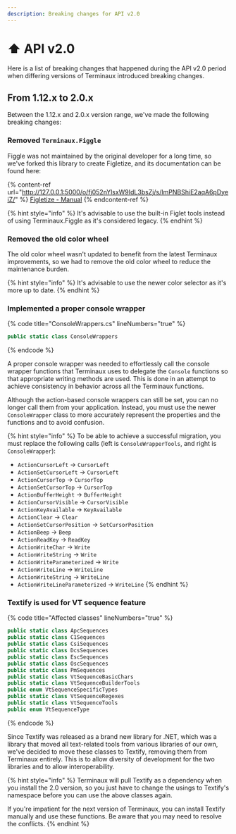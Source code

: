 ```yaml
---
description: Breaking changes for API v2.0
---
```


# ⬆ API v2.0

Here is a list of breaking changes that happened during the API v2.0 period when differing versions of Terminaux introduced breaking changes.

## From 1.12.x to 2.0.x

Between the 1.12.x and 2.0.x version range, we've made the following breaking changes:

### Removed `Terminaux.Figgle`

Figgle was not maintained by the original developer for a long time, so we've forked this library to create Figletize, and its documentation can be found here:

{% content-ref url="http://127.0.0.1:5000/o/fj052nYlsxW9IdL3bsZj/s/ImPNBShiE2aqA6pDyeiZ/" %}
[Figletize - Manual](http://127.0.0.1:5000/o/fj052nYlsxW9IdL3bsZj/s/ImPNBShiE2aqA6pDyeiZ/)
{% endcontent-ref %}

{% hint style="info" %}
It's advisable to use the built-in Figlet tools instead of using Terminaux.Figgle as it's considered legacy.
{% endhint %}

### Removed the old color wheel

The old color wheel wasn't updated to benefit from the latest Terminaux improvements, so we had to remove the old color wheel to reduce the maintenance burden.

{% hint style="info" %}
It's advisable to use the newer color selector as it's more up to date.
{% endhint %}

### Implemented a proper console wrapper

{% code title="ConsoleWrappers.cs" lineNumbers="true" %}
```csharp
public static class ConsoleWrappers
```
{% endcode %}

A proper console wrapper was needed to effortlessly call the console wrapper functions that Terminaux uses to delegate the `Console` functions so that appropriate writing methods are used. This is done in an attempt to achieve consistency in behavior across all the Terminaux functions.

Although the action-based console wrappers can still be set, you can no longer call them from your application. Instead, you must use the newer `ConsoleWrapper` class to more accurately represent the properties and the functions and to avoid confusion.

{% hint style="info" %}
To be able to achieve a successful migration, you must replace the following calls (left is `ConsoleWrapperTools`, and right is `ConsoleWrapper`):

* `ActionCursorLeft` -> `CursorLeft`
* `ActionSetCursorLeft` -> `CursorLeft`
* `ActionCursorTop` -> `CursorTop`
* `ActionSetCursorTop` -> `CursorTop`
* `ActionBufferHeight` -> `BufferHeight`
* `ActionCursorVisible` -> `CursorVisible`
* `ActionKeyAvailable` -> `KeyAvailable`
* `ActionClear` -> `Clear`
* `ActionSetCursorPosition` -> `SetCursorPosition`
* `ActionBeep` -> `Beep`
* `ActionReadKey` -> `ReadKey`
* `ActionWriteChar` -> `Write`
* `ActionWriteString` -> `Write`
* `ActionWriteParameterized` -> `Write`
* `ActionWriteLine` -> `WriteLine`
* `ActionWriteString` -> `WriteLine`
* `ActionWriteLineParameterized` -> `WriteLine`
{% endhint %}

### Textify is used for VT sequence feature

{% code title="Affected classes" lineNumbers="true" %}
```csharp
public static class ApcSequences
public static class C1Sequences
public static class CsiSequences
public static class DcsSequences
public static class EscSequences
public static class OscSequences
public static class PmSequences
public static class VtSequenceBasicChars
public static class VtSequenceBuilderTools
public enum VtSequenceSpecificTypes
public static class VtSequenceRegexes
public static class VtSequenceTools
public enum VtSequenceType
```
{% endcode %}

Since Textify was released as a brand new library for .NET, which was a library that moved all text-related tools from various libraries of our own, we've decided to move these classes to Textify, removing them from Terminaux entirely. This is to allow diversity of development for the two libraries and to allow interoperability.

{% hint style="info" %}
Terminaux will pull Textify as a dependency when you install the 2.0 version, so you just have to change the usings to Textify's namespace before you can use the above classes again.

If you're impatient for the next version of Terminaux, you can install Textify manually and use these functions. Be aware that you may need to resolve the conflicts.
{% endhint %}
